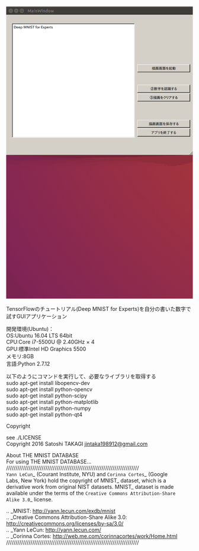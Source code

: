 ![DeepMnistGuiApp](https://github.com/jintaka1989/DeepMnistGuiApp/blob/master/result.gif)

TensorFlowのチュートリアル(Deep MNIST for Experts)を自分の書いた数字で試すGUIアプリケーション  
  
開発環境(Ubuntu)：  
OS:Ubuntu 16.04 LTS 64bit  
CPU:Core i7-5500U @ 2.40GHz × 4  
GPU:標準Intel HD Graphics 5500  
メモリ:8GB  
言語:Python 2.7.12  
  
以下のようにコマンドを実行して、必要なライブラリを取得する  
sudo apt-get install libopencv-dev  
sudo apt-get install python-opencv  
sudo apt-get install python-scipy  
sudo apt-get install python-matplotlib  
sudo apt-get install python-numpy  
sudo apt-get install python-qt4  
  
Copyright  
  
see ./LICENSE  
Copyright 2016 Satoshi TAKAGI <jintaka198912@gmail.com>  
  
About THE MNIST DATABASE  
For using THE MNIST DATABASE...  
///////////////////////////////////////////////////////////////////////  
`Yann LeCun`_ (Courant Institute, NYU) and `Corinna Cortes`_ (Google  
Labs, New York) hold the copyright of MNIST_ dataset, which is a  
derivative work from original NIST datasets.  MNIST_ dataset is made  
available under the terms of the `Creative Commons Attribution-Share  
Alike 3.0`_ license.   
  
.. _MNIST: http://yann.lecun.com/exdb/mnist  
.. _Creative Commons Attribution-Share Alike 3.0: http://creativecommons.org/licenses/by-sa/3.0/  
.. _Yann LeCun: http://yann.lecun.com/  
.. _Corinna Cortes: http://web.me.com/corinnacortes/work/Home.html  
///////////////////////////////////////////////////////////////////////  
